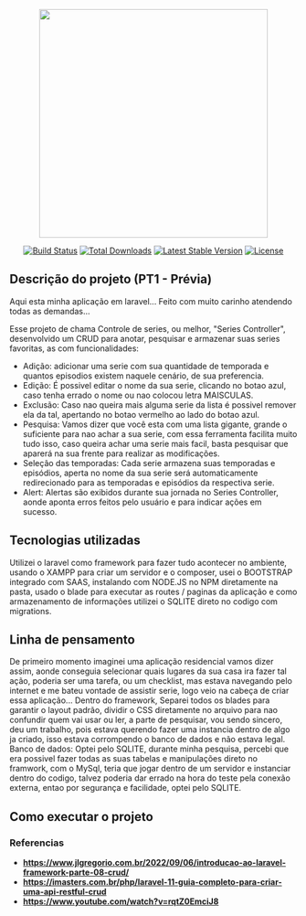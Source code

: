 <p align="center"><a href="https://laravel.com" target="_blank"><img src="https://raw.githubusercontent.com/laravel/art/master/logo-lockup/5%20SVG/2%20CMYK/1%20Full%20Color/laravel-logolockup-cmyk-red.svg" width="400"></a></p>

<p align="center">
<a href="https://travis-ci.org/laravel/framework"><img src="https://travis-ci.org/laravel/framework.svg" alt="Build Status"></a>
<a href="https://packagist.org/packages/laravel/framework"><img src="https://img.shields.io/packagist/dt/laravel/framework" alt="Total Downloads"></a>
<a href="https://packagist.org/packages/laravel/framework"><img src="https://img.shields.io/packagist/v/laravel/framework" alt="Latest Stable Version"></a>
<a href="https://packagist.org/packages/laravel/framework"><img src="https://img.shields.io/packagist/l/laravel/framework" alt="License"></a>
</p>

## Descrição do projeto (PT1 - Prévia)

Aqui esta minha aplicação em laravel... Feito com muito carinho atendendo todas as demandas...

Esse projeto de chama Controle de series, ou melhor, "Series Controller", desenvolvido um CRUD para anotar, pesquisar e armazenar suas series favoritas, as com funcionalidades:
- Adição: adicionar uma serie com sua quantidade de temporada e quantos episodios existem naquele cenário, de sua preferencia.
- Edição: É possivel editar o nome da sua serie, clicando no botao azul, caso tenha errado o nome ou nao colocou letra MAISCULAS.
- Exclusão: Caso nao queira mais alguma serie da lista é possivel remover ela da tal, apertando no botao vermelho ao lado do botao azul.
- Pesquisa: Vamos dizer que você esta com uma lista gigante, grande o suficiente para nao achar a sua serie, com essa ferramenta facilita muito tudo isso, caso queira achar uma serie mais facil, basta pesquisar que aparerá na sua frente para realizar as modificações.
- Seleção das temporadas: Cada serie armazena suas temporadas e episódios, aperta no nome da sua serie será automaticamente redirecionado para as temporadas e episódios da respectiva serie.
- Alert: Alertas são exibidos durante sua jornada no Series Controller, aonde aponta erros feitos pelo usuário e para indicar ações em sucesso.


## Tecnologias utilizadas

Utilizei o laravel como framework para fazer tudo acontecer no ambiente, usando o XAMPP para criar um servidor e o composer, usei o BOOTSTRAP integrado com SAAS, instalando com NODE.JS no NPM diretamente na pasta, usado o blade para executar as routes / paginas da aplicação e como armazenamento de informações utilizei o SQLITE direto no codigo com migrations.

## Linha de pensamento

De primeiro momento imaginei uma aplicação residencial vamos dizer assim, aonde conseguia selecionar quais lugares da sua casa ira fazer tal ação, poderia ser uma tarefa, ou um checklist, mas estava navegando pelo internet e me bateu vontade de assistir serie, logo veio na cabeça de criar essa aplicação...
Dentro do framework, Separei todos os blades para garantir o layout padrão, dividir o CSS diretamente no arquivo para nao confundir quem vai usar ou ler, a parte de pesquisar, vou sendo sincero, deu um trabalho, pois estava querendo fazer uma instancia dentro de algo ja criado, isso estava corrompendo o banco de dados e não estava legal.
Banco de dados: Optei pelo SQLITE, durante minha pesquisa, percebi que era possivel fazer todas as suas tabelas e manipulações direto no framwork, com o MySql, teria que jogar dentro de um servidor e instanciar dentro do codigo, talvez poderia dar errado na hora do teste pela conexão externa, entao por segurança e facilidade, optei pelo SQLITE.

## Como executar o projeto


### Referencias

- **https://www.jlgregorio.com.br/2022/09/06/introducao-ao-laravel-framework-parte-08-crud/**
- **https://imasters.com.br/php/laravel-11-guia-completo-para-criar-uma-api-restful-crud**
- **https://www.youtube.com/watch?v=rqtZ0EmciJ8**
